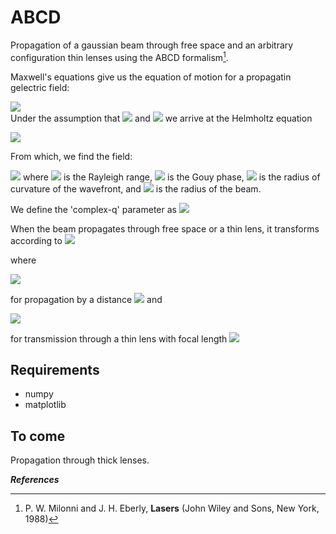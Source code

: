 # ABCD

Propagation of a gaussian beam through free space and an arbitrary configuration thin lenses using the ABCD formalism[^ref1].

Maxwell's equations give us the equation of motion for a propagatin gelectric field:

<img src="https://render.githubusercontent.com/render/math?math=\nabla^2E(\mathbf{r},t)-\frac{1}{c^2}\partial_t^2E(\mathbf{r},t) = 0-"><br> Under the assumption that <img src="https://render.githubusercontent.com/render/math?math=E(\mathbf{r},t) = \varepsilon(\mathbf{r})\exp{(ikz-i\omega t)}"> and <img src="https://render.githubusercontent.com/render/math?math=\partial_z^2\varepsilon_0(\mathbf{r})\exp{(ikz)} \approx \exp{(ikz)}\left[2ik\pderiv{}{z}\varepsilon_0(\mathbf{r}) - k^2\varepsilon_0(\mathbf{r})\right]"> we arrive at the Helmholtz equation

<img src="https://render.githubusercontent.com/render/math?math=\left(\nabla_T^2 + 2ik\partial_z\right)\varepsilon_0(\mathbf{r}) = 0">

From which, we find  the field:

<img src="https://render.githubusercontent.com/render/math?math=E(\mathbf{r},t) \propto \exp{\left[ik\frac{x^2+y^2}{2R(z)} - \frac{x^2+y^2}{w^2(z)}\right]}">
where <img src="https://render.githubusercontent.com/render/math?math=z_R = \pi w_0^2/\lambda"> is the Rayleigh range, <img src="https://render.githubusercontent.com/render/math?math=\varphi(z) = \arctan{(z/z_R)}"> is the Gouy phase, <img src="https://render.githubusercontent.com/render/math?math=R(z) = z_R^2/z + z"> is the radius of curvature of the wavefront, and <img src="https://render.githubusercontent.com/render/math?math=w(z) = w_0\sqrt{1 + (z/z_R)^2}"> is the radius of the beam.

We define the 'complex-q' parameter as
<img src="https://render.githubusercontent.com/render/math?math=\frac{1}{q(z)} = \frac{1}{R(z)} + \frac{i\lambda}{\pi w^2(z)}.">

When the beam propagates through free space or a thin lens, it transforms according to
<img src="https://render.githubusercontent.com/render/math?math=q_f = (Aq_i + B)/(Cq_i + D)">

where

<img src="https://render.githubusercontent.com/render/math?math=\left(\begin{array}{cc} A & B \\ C & D\end{array}\right)} = \left(\begin{array}{cc} 1 & d \\ 0 & 1\end{array}\right)">

for propagation by a distance <img src="https://render.githubusercontent.com/render/math?math=d"> and

<img src="https://render.githubusercontent.com/render/math?math=\left(\begin{array}{cc} A & B \\ C & D\end{array}\right)} = \left(\begin{array}{cc} 1 & 0 \\ -1/f & 1\end{array}\right)">

for transmission through a thin lens with focal length <img src="https://render.githubusercontent.com/render/math?math=f.">

## Requirements
- numpy
- matplotlib

## To come

Propagation through thick lenses.

***References***

[^ref1]: P. W. Milonni and J. H. Eberly, **Lasers** (John Wiley and Sons, New York, 1988)
